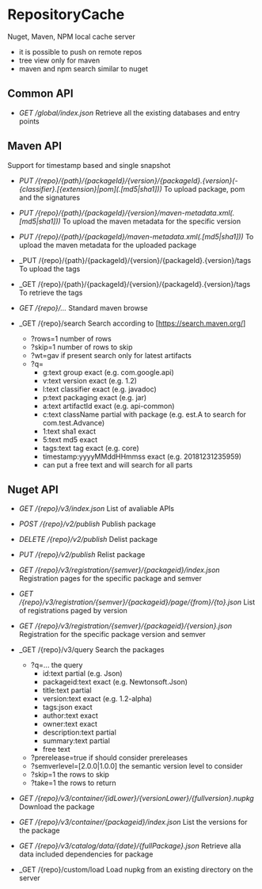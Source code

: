 # RepositoryCache
Nuget, Maven, NPM local cache server

* it is possible to push on remote repos
* tree view only for maven
* maven and npm search similar to nuget

## Common API

* _GET /global/index.json_ Retrieve all the existing databases and entry points

## Maven API

Support for timestamp based and single snapshot

* _PUT /{repo}/{path}/{packageId}/{version}/{packageId}.{version}(-{classifier}.\[{extension}|pom\](.\[md5|sha1\]))_	To upload package, pom and the signatures
* _PUT /{repo}/{path}/{packageId}/{version}/maven-metadata.xml(.\[md5|sha1\]))_	To upload the maven metadata for the specific version
* _PUT /{repo}/{path}/{packageId}/maven-metadata.xml(.\[md5|sha1\]))_	To upload the maven metadata for the uploaded package

* _PUT /{repo}/{path}/{packageId}/{version}/{packageId}.{version}/tags To upload the tags
* _GET /{repo}/{path}/{packageId}/{version}/{packageId}.{version}/tags To retrieve the tags

* _GET /{repo}/..._	Standard maven browse

* _GET /{repo}/search Search according to [https://search.maven.org/]
	* ?rows=1 number of rows
	* ?skip=1 number of rows to skip
	* ?wt=gav if present search only for latest artifacts
	* ?q=
		* g:text group exact (e.g. com.google.api)
		* v:text version exact (e.g. 1.2) 
		* l:text classifier exact (e.g. javadoc)
		* p:text packaging exact (e.g. jar)
		* a:text artifactId exact (e.g. api-common)
		* c:text className partial with package (e.g. est.A to search for com.test.Advance)
		* 1:text sha1 exact
		* 5:text md5 exact
		* tags:text tag exact (e.g. core)
		* timestamp:yyyyMMddHHmmss exact (e.g. 20181231235959)
		* can put a free text and will search for all parts

## Nuget API

* _GET /{repo}/v3/index.json_	List of avaliable APIs
* _POST /{repo}/v2/publish_	Publish package
* _DELETE /{repo}/v2/publish_	Delist package
* _PUT /{repo}/v2/publish_	Relist package
* _GET /{repo}/v3/registration/{semver}/{packageid}/index.json_ Registration pages for the specific package and semver
* _GET /{repo}/v3/registration/{semver}/{packageid}/page/{from}/{to}.json_ List of registrations paged by version
* _GET /{repo}/v3/registration/{semver}/{packageid}/{version}.json_ Registration for the specific package version and semver
* _GET /{repo}/v3/query Search the packages
	* ?q=... the query
		* id:text  partial (e.g. Json)
		* packageid:text exact (e.g. Newtonsoft.Json)
		* title:text partial
		* version:text exact (e.g. 1.2-alpha)
		* tags:json exact
		* author:text exact
		* owner:text exact
		* description:text partial
		* summary:text partial
		* free text 
	* ?prerelease=true if should consider prereleases
	* ?semverlevel=[2.0.0|1.0.0] the semantic version level to consider
	* ?skip=1 the rows to skip
	* ?take=1 the rows to return
* _GET /{repo}/v3/container/{idLower}/{versionLower}/{fullversion}.nupkg_ Download the package
* _GET /{repo}/v3/container/{packageid}/index.json_ List the versions for the package
* _GET /{repo}/v3/catalog/data/{date}/{fullPackage}.json_ Retrieve alla data included dependencies for package

* _GET /{repo}/custom/load Load nupkg from an existing directory on the server
